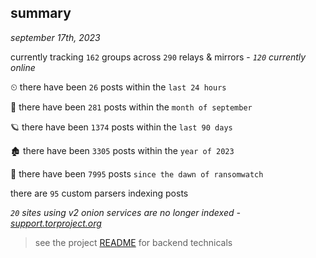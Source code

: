 
## summary
_september 17th, 2023_

currently tracking `162` groups across `290` relays & mirrors - _`120` currently online_

⏲ there have been `26` posts within the `last 24 hours`

🦈 there have been `281` posts within the `month of september`

🪐 there have been `1374` posts within the `last 90 days`

🏚 there have been `3305` posts within the `year of 2023`

🦕 there have been `7995` posts `since the dawn of ransomwatch`

there are `95` custom parsers indexing posts

_`20` sites using v2 onion services are no longer indexed - [support.torproject.org](https://support.torproject.org/onionservices/v2-deprecation/)_

> see the project [README](https://github.com/joshhighet/ransomwatch#ransomwatch--) for backend technicals
